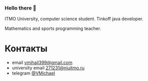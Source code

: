 ### Hello there 👋

ITMO University, computer science student. Tinkoff java developer.

Mathematics and sports programming teacher.

<!--[![Top Langs](https://github-readme-stats-git-masterrstaa-rickstaa.vercel.app/api/top-langs/?username=VMihail)](https://github.com/VMihail/github-readme-stats)-->

# Контакты
* email vmihail399@gmail.com
* university email 271231@niuitmo.ru
* telegram [@VMichaeI](https://t.me/VMichaeI)

<!--
**VMihail/VMihail** is a ✨ _special_ ✨ repository because its `README.md` (this file) appears on your GitHub profile.

Here are some ideas to get you started:

- 🔭 I’m currently working on ...
- 🌱 I’m currently learning ...
- 👯 I’m looking to collaborate on ...
- 🤔 I’m looking for help with ...
- 💬 Ask me about ...
- 📫 How to reach me: ...
- 😄 Pronouns: ...
- ⚡ Fun fact: ...
-->
